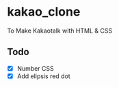 # kakao_clone
To Make Kakaotalk with HTML &amp; CSS

## Todo
- [x] Number CSS
- [x] Add elipsis red dot